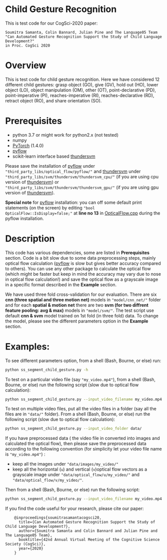 # Child Gesture Recognition

This is test code for our CogSci-2020 paper:

    Soumitra Samanta, Colin Bannard, Julian Pine and The Language05 Team
    "Can Automated Gesture Recognition Support the Study of Child Language Development?"
    in Proc. CogSci 2020


# Overview

This is test code for child gesture recognition. Here we have considered 12 different child gestures: grasp object (GO), give (GV), hold out (HO), lower object (LO), object manipulation (OM), other (OT), point-declarative (PD), point-imperative (PI), reaches-imperative (RI), reaches-declarative (RD), retract object (RO), and share orientation (SO).

# Prerequisites
- python 3.7 or might work for python2.x (not tested)
- numpy
- [PyTorch](https://pytorch.org/) (1.4.0)
- [pyflow](https://github.com/pathak22/pyflow)
- scikit-learn interface based [thundersvm](https://github.com/Xtra-Computing/thundersvm/tree/master/python)

Please save the installation of [pyflow](https://github.com/pathak22/pyflow) under `"third_party_libs/optical_flow/pyflow/"` and [thundersvm](https://github.com/Xtra-Computing/thundersvm/tree/master/python) under `"third_party_libs/svm/thundersvm/thundersvm_cpu/"` (if you are using cpu version of [thundersvm](https://github.com/Xtra-Computing/thundersvm/tree/master/python)) or  `"third_party_libs/svm/thundersvm/thundersvm_gpu/"` (if you are using gpu version of [thundersvm](https://github.com/Xtra-Computing/thundersvm/tree/master/python)). 

**Special note** for [pyflow](https://github.com/pathak22/pyflow) installation: you can off some default print statements (on the screen) by editing `"bool OpticalFlow::IsDisplay=false;"` at **line no 13** in [OpticalFlow.cpp](https://github.com/pathak22/pyflow/blob/master/src/OpticalFlow.cpp) during the pyflow installation. 

# Description

This code has various dependencies, some are listed in **Prerequisites** section. Code is a bit slow due to some data preprocessing steps, mainly optical flow calculation ([pyflow](https://github.com/pathak22/pyflow) is slow but gives better accuracy compared to others). You can use any other package to calculate the optical flow (which might be faster but keep in mind the accuracy may vary due to nose in optical flow calculation!) and save the optical flow as a grayscale image in a specific format described in the **Example** section.

We have used three fold cross-validation for our evaluation. There are six **cnn (three spatial and three motion net)** models in `"model/cnn_net/"` folder and for each **spatial & motion net** there are two **svm (for two diffrent feature pooling: avg & max)** models in `"model/svm/"`. The test script use default **cnn & svm** model trained on 1st fold (in three fold) data. To change the model, please see the different parameters option in the **Example** section.    

# Examples:

To see different parameters option, from a shell (Bash, Bourne, or else) run:

```bash
python ss_segment_child_gesture.py -h
```

To test on a particular video file (say `"my_video.mp4"`), from a shell (Bash, Bourne, or else) run the following script (slow due to optical flow calculation):

```bash
python ss_segment_child_gesture.py --input_video_filename my_video.mp4
```

To test on multiple video files, put all the video files in a folder (say all the files are in `"data/"` folder). From a shell (Bash, Bourne, or else) run the following script (slow due to optical flow calculation):

```bash
python ss_segment_child_gesture.py --input_video_folder data/
```

If you have preprocessed data ( the video file in converted into images and calculated the optical flow), then please save the preprocessed data according to the following convention (for simplicity let your video file name is `"my_video.mp4"`) :

- keep all the images under `"data/images/my_video/"`
- keep all the horizontal (`u`) and vertical (`v`)optical flow vectors as a grayscale image under `"data/optical_flow/u/my_video/"` and `"data/optical_flow/v/my_video/"`. 

Then from a shell (Bash, Bourne, or else) run the following script:

```bash
python ss_segment_child_gesture.py --input_video_filename my_video.mp4 --input_images_path data/images/ --input_images_path data/optical_flow/
```

If you find the code useful for your research, please cite our paper:

        @inproceedings{soumitrasamantacogsci20,
          title={Can Automated Gesture Recognition Support the Study of Child Language Development?},
          author={Soumitra Samanta and Colin Bannard and Julian Pine and The Language05 Team},
          booktitle={42nd Annual Virtual Meeting of the Cognitive Science Society (CogSci)},
          year={2020}
        }

